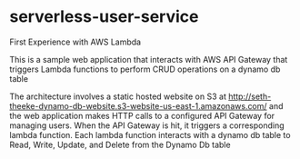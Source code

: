 # serverless-user-service
First Experience with AWS Lambda

This is a sample web application that interacts with AWS API Gateway that triggers Lambda functions to perform CRUD operations on a dynamo db table

The architecture involves a static hosted website on S3 at http://seth-theeke-dynamo-db-website.s3-website-us-east-1.amazonaws.com/ and the web application makes HTTP calls to a configured API Gateway for managing users. When the API Gateway is hit, it triggers a corresponding lambda function. Each lambda function interacts with a dynamo db table to Read, Write, Update, and Delete from the Dynamo Db table
